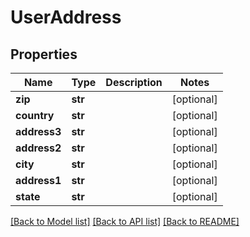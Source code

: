 # UserAddress


## Properties
Name | Type | Description | Notes
------------ | ------------- | ------------- | -------------
**zip** | **str** |  | [optional] 
**country** | **str** |  | [optional] 
**address3** | **str** |  | [optional] 
**address2** | **str** |  | [optional] 
**city** | **str** |  | [optional] 
**address1** | **str** |  | [optional] 
**state** | **str** |  | [optional] 

[[Back to Model list]](../README.md#documentation-for-models) [[Back to API list]](../README.md#documentation-for-api-endpoints) [[Back to README]](../README.md)


